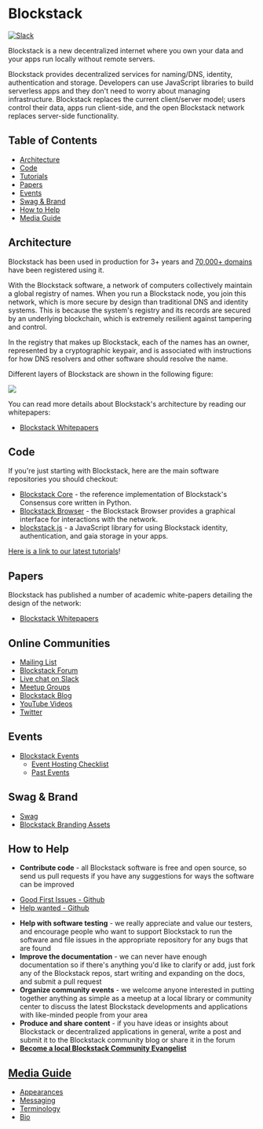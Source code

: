 # Blockstack

[![Slack](https://img.shields.io/badge/join-slack-e32072.svg?style=flat)](http://slack.blockstack.org/)

Blockstack is a new decentralized internet where you own your data and your apps run locally without remote servers.

Blockstack provides decentralized services for naming/DNS, identity, authentication and storage. Developers can use JavaScript libraries to build serverless apps and they don't need to worry about managing infrastructure. Blockstack replaces the current client/server model; users control their data, apps run client-side, and the open Blockstack network replaces server-side functionality.

## Table of Contents

- [Architecture](#architecture)
- [Code](#code)
- [Tutorials](#tutorials)
- [Papers](#papers)
- [Events](#events)
- [Swag & Brand](#swag--brand)
- [How to Help](#how-to-help)
- [Media Guide](#media-guide)

## Architecture

Blockstack has been used in production for 3+ years and [70,000+ domains](https://resolver.onename.com/v2/namespaces) have been registered using it.

With the Blockstack software, a network of computers collectively maintain a global registry of names. When you run a Blockstack node, you join this network, which is more secure by design than traditional DNS and identity systems. This is because the system's registry and its records are secured by an underlying blockchain, which is extremely resilient against tampering and control.

In the registry that makes up Blockstack, each of the names has an owner, represented by a cryptographic keypair, and is associated with instructions for how DNS resolvers and other software should resolve the name.

Different layers of Blockstack are shown in the following figure:

<p>
<img src="https://blockstack.org/images/visuals/blockstack-architecture-diagram.svg" data-canonical-src="https://blockstack.org/images/visuals/blockstack-architecture-diagram.svg" />
</p>

You can read more details about Blockstack's architecture by reading our whitepapers:

- [Blockstack Whitepapers](https://blockstack.org/papers)

## Code

If you're just starting with Blockstack, here are the main software repositories you should checkout:

- [Blockstack Core](https://github.com/blockstack/blockstack-core) - the reference implementation of Blockstack's Consensus core written in Python.
- [Blockstack Browser](https://github.com/blockstack/blockstack-browser) - the Blockstack Browser provides a graphical interface for interactions with the network.
- [blockstack.js](https://github.com/blockstack/blockstack.js) - a JavaScript library for using Blockstack identity, authentication, and gaia storage in your apps.

[Here is a link to our latest tutorials](https://blockstack.org/tutorials)!

## Papers

Blockstack has published a number of academic white-papers detailing the design of the network:

- [Blockstack Whitepapers](https://blockstack.org/papers)

## Online Communities

- [Mailing List](https://blockstack.org/signup)
- [Blockstack Forum](http://forum.blockstack.org)
- [Live chat on Slack](http://chat.blockstack.org/)
- [Meetup Groups](http://www.meetup.com/topics/blockstack/)
- [Blockstack Blog](https://blockstack.org/blog)
- [YouTube Videos](https://www.youtube.com/channel/UC3J2iHnyt2JtOvtGVf_jpHQ)
- [Twitter](https://twitter.com/blockstack)

## Events

* [Blockstack Events](/events/README.md)
  * [Event Hosting Checklist](/events/events-guidelines.md)
  * [Past Events](/events/archive.md)

## Swag & Brand

* [Swag](https://docs.google.com/a/blockstack.com/forms/d/e/1FAIpQLSdrL2wiZTZNwJma6IBQ3CvH3VaM9ehrxtooacpzXxjIYKeUOg/viewform?c=0&w=1)
* [Blockstack Branding Assets](https://github.com/blockstack/designs)

## How to Help

- **Contribute code** - all Blockstack software is free and open source, so send us pull requests if you have any suggestions for ways the software can be improved
* [Good First Issues - Github](https://github.com/blockstack/blockstack-browser/issues?q=is%3Aissue+is%3Aopen+label%3A%22good+first+issue%22)
* [Help wanted - Github](https://github.com/blockstack/blockstack-browser/issues?q=is%3Aissue+is%3Aopen+label%3A%22help+wanted%22)
- **Help with software testing** - we really appreciate and value our testers, and encourage people who want to support Blockstack to run the software and file issues in the appropriate repository for any bugs that are found
- **Improve the documentation** - we can never have enough documentation so if there's anything you'd like to clarify or add, just fork any of the Blockstack repos, start writing and expanding on the docs, and submit a pull request
- **Organize community events** - we welcome anyone interested in putting together anything as simple as a meetup at a local library or community center to discuss the latest Blockstack developments and applications with like-minded people from your area
- **Produce and share content** - if you have ideas or insights about Blockstack or decentralized applications in general, write a post and submit it to the Blockstack community blog or share it in the forum
- **[Become a local Blockstack Community Evangelist](/evangelists/README.md)**

## [Media Guide](/media/README.md)
  - [Appearances](/media/appearances.md)
  - [Messaging](/media/messaging.md)
  - [Terminology](/media/terminology.md)
  - [Bio](https://github.com/blockstack/blockstack/blob/master/media/bios.md)
